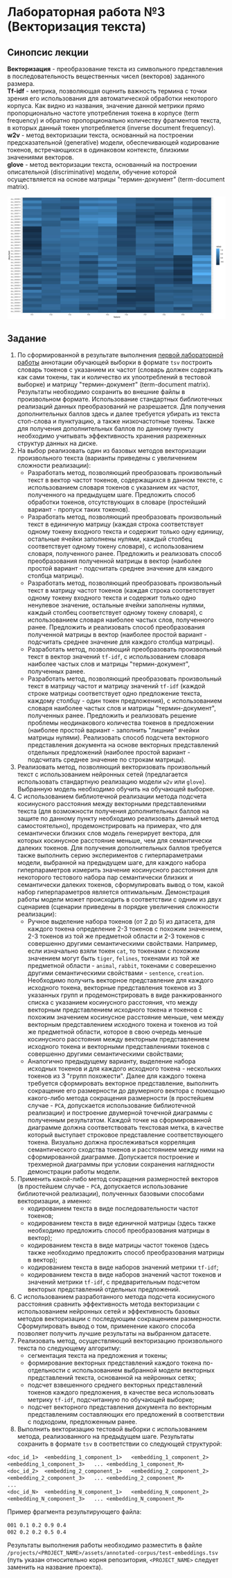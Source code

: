 # Лабораторная работа №3 (Векторизация текста)

## Синопсис лекции

**Векторизация** - преобразование текста из символьного представления в последовательность вещественных чисел (векторов) заданного размера.  
**Tf-idf** - метрика, позволяющая оценить важность термина с точки зрения его использования для автоматической обработки некоторого корпуса. Как видно из названия, значение данной метрики прямо пропорционально частоте употребления токена в корпусе (term frequency) и обратно пропорционально количеству фрагментов текста, в которых данный токен употребляется (inverse document frequency).  
**w2v** - метод векторизации текста, основанный на построении предсказательной (generative) модели, обеспечивающей кодирование токенов, встречающихся в одинаковом контексте, близкими значениями векторов.  
**glove** - метод векторизации текста, основанный на построении описательной (discriminative) модели, обучение которой осуществляется на основе матрицы "термин-документ" (term-document matrix).  

![text embeddings visualization](text-embeddings.jpg)

## Задание

1. По сформированной в результате выполнения [первой лабораторной работы](/tasks/task-01) аннотации обучающей выборки в формате `tsv` построить словарь токенов с указанием их частот (словарь должен содержать как сами токены, так и количество их упоотреблений в тестовой выборке) и матрицу "термин-документ" (term-document matrix). Результаты необходимо сохранить во внешние файлы в произвольном формате. Использование стандартных библиотечных реализаций данных преобразований не разрешается. Для получения дополнительных баллов здесь и далее требуется убирать из текста стоп-слова и пунктуацию, а также низкочастотные токены. Также для получения дополнительных баллов по данному пункту необходимо учитывать эффективность хранения разреженных структур данных на диске.
1. На выбор реализовать один из базовых методов векторизации произвольного текста (варианты приведены с увеличением сложности реализации):
    - Разработать метод, позволяющий преобразовать произвольный текст в вектор частот токенов, содержащихся в данном тексте, с использованием словаря токенов с указанием их частот, полученного на предыдущем шаге. Предложить способ обработки токенов, отсутствующих в словаре (простейший вариант - пропуск таких токенов).
    - Разработать метод, позволяющий преобразовать произвольный текст в единичную матрицу (каждая строка соответствует одному токену входного текста и содержит только одну единицу, остальные ячейки заполнены нулями, каждый столбец соответствует одному токену словаря), с использованием словаря, полученного ранее. Предложить и реализовать способ преобразования полученной матрицы в вектор (наиболее простой вариант - подсчитать среднее значение для каждого столбца матрицы).
    - Разработать метод, позволяющий преобразовать произвольный текст в матрицу частот токенов (каждая строка соответствует одному токену входного текста и содержит только одно ненулевое значение, остальные ячейки заполнены нулями, каждый столбец соответствует одному токену словаря), с использованием словаря наиболее частых слов, полученного ранее. Предложить и реализовать способ преобразования полученной матрицы в вектор (наиболее простой вариант - подсчитать среднее значение для каждого столбца матрицы).
    - Разработать метод, позволяющий преобразовать произвольный текст в вектор значений `tf-idf`, с использованием словаря наиболее частых слов и матрицы "термин-документ", полученных ранее.
    - Разработать метод, позволяющий преобразовать произвольный текст в матрицу частот и матрицу значений `tf-idf` (каждой строке матрицы соответствует одно предложение текста, каждому столбцу - один токен предложения), с использованием словаря наиболее частых слов и матрицы "термин-документ", полученных ранее. Предложить и реализовать решение проблемы неодинакового количества токенов в предложении (наиболее простой вариант - заполнить "лишние" ячейки матрицы нулями). Реализовать способ подсчета векторного представления документа на основе векторных представлений отдельных предложений (наиболее простой вариант - подсчитать среднее значение по строкам матрицы).
1. Реализовать метод, позволяющий векторизовать произвольный текст с использованием нейронных сетей (предлагается использовать стандартную реализацию модели `w2v` или `glove`). Выбранную модель необходимо обучить на обучающей выборке.
1. С использованием библиотечной реализации метода подсчета косинусного расстояния между векторными представлениями текста (для возможности получения дополнительных баллов на защите по данному пункту необходимо реализовать данный метод самостоятельно), продемонстрировать на примерах, что для семантически близких слов модель генерирует вектора, для которых косинусное расстояние меньше, чем для семантически далеких токенов. Для получения дополнительных баллов требуется также выполнить серию экспериментов с гиперпараметрами модели, выбранной на предыдущем шаге, для каждого набора гиперпараметров измерить значение косинусного расстояния для некоторого тестового набора пар семантически близких и семантически далеких токенов, сформулировать вывод о том, какой набор гиперпараметров является оптимальным. Демонстрация работы модели может происходить в соответствии с одним из двух сценариев (сценарии приведены в порядке увеличения сложности реализации):
    - Ручное выделение набора токенов (от 2 до 5) из датасета, для каждого токена определение 2-3 токенов с похожим значением, 2-3 токенов из той же предметной области и 2-3 токенов с совершенно другими семантическими свойствами. Например, если изначально взяли токен `cat`, то токенами с похожим значением могут быть `tiger`, `felines`, токенами из той же предметной области - `animal`, `rabbit`, токенами с соверешенно другими семантическими свойствами - `sentence`, `creation`. Необходимо получить векторное представление для каждого исходного токена, векторные представления токенов из 3 указанных групп и продемонстрировать в виде ранжированного списка с указанием косинусного расстояния, что между векторным представлением исходного токена и токенов с похожим значением косинусное расстояние меньше, чем между векторным представлением исходного токена и токенов из той же предметной области, которое в свою очередь меньше косинусного расстояния между векторным представлением исходного токена и векторными представлениями токенов с совершенно другими семантическими свойствами;
    - Аналогично предыдущему варианту, выделение набора исходных токенов и для каждого исходного токена - нескольких токенов из 3 "групп похожести". Далее для каждого токена требуется сформировать векторное представление, выполнить сокращение его размерности до двумерного вектора с помощью какого-либо метода сокращения размерности (в простейшем случае - `PCA`, допускается использование библиотечной реализации) и построение двумерной точечной диаграммы с полученным результатом. Каждой точке на сформированной диаграмме должна соответствовать текстовая метка, в качестве который выступает строковое представление соответствующего токена. Визуально должна прослеживаться корреляция семантического сходства токенов и расстоянием между ними на сформированной диаграмме. Допускается построение и трехмерной диаграммы при условии сохранения наглядности демонстрации работы модели.
1. Применить какой-либо метод сокращения размерностей векторов (в простейшем случае - `PCA`, допускается использование библиотечной реализации), полученных базовыми способами векторизации, а именно:
    * кодированием текста в виде последовательности частот токенов;
    * кодированием текста в виде единичной матрицы (здесь также необходимо предложить способ преобразования матрицы в вектор);
    * кодированием текста в виде матрицы частот токенов (здесь также необходимо предложить способ преобразования матрицы в вектор);
    * кодированием текста в виде наборов значений метрики `tf-idf`;
    * кодированием текста в виде наборов значений частот токенов и значений метрики `tf-idf`, с предварительным подсчетом векторых представлений отдельных предложений.
1. С использованием разработанного метода подсчета косинусного расстояния сравнить эффективность метода векторизации с использованием нейронных сетей и эффективность базовых методов векторизации с последующим сокращением размерности. Сформулировать вывод о том, применение какого способа позволяет получить лучшие результаты на выбранном датасете.
1. Реализовать метод, осуществляющий векторизацию произвольного текста по следующему алгоритму:
    * сегментация текста на предложения и токены;
    * формирование векторных представлений каждого токена по-отдельности с использованием выбранной модели векторных представлений текста, основанной на нейронных сетях;
    * подсчет взвешенного среднего векторных представлений токенов каждого предложения, в качестве веса использовать метрику `tf-idf`, подсчитанную по обучающей выборке;
    * подсчет векторного представления документа по векторным представлениям составляющих его предложений в соответствии с подходоим, предложенным ранее.
1. Выполнить векторизацию тестовой выборки с использованием метода, реализованного на предыдущем шаге. Результаты сохранить в формате `tsv` в соответствии со следующей структурой:
```tsv
<doc_id_1>	<embedding_1_component_1>	<embedding_1_component_2>	<embedding_1_component_3>	...	<embedding_1_component_M>
<doc_id_2>	<embedding_2_component_1>	<embedding_2_component_2>	<embedding_2_component_3>	...	<embedding_2_component_M>
...
<doc_id_N>	<embedding_N_component_1>	<embedding_N_component_2>	<embedding_N_component_3>	...	<embedding_N_component_M>
```

Пример фрагмента результирующего файла:
```tsv
001	0.1	0.2	0.9	0.4
002	0.2	0.2	0.5	0.4
```

Результаты выполнения работы необходимо разместить в файле `/projects/<PROJECT_NAME>/assets/annotated-corpus/test-embeddings.tsv` (путь указан относительно корня репозитория, `<PROJECT_NAME>` следует заменить на название проекта).  
